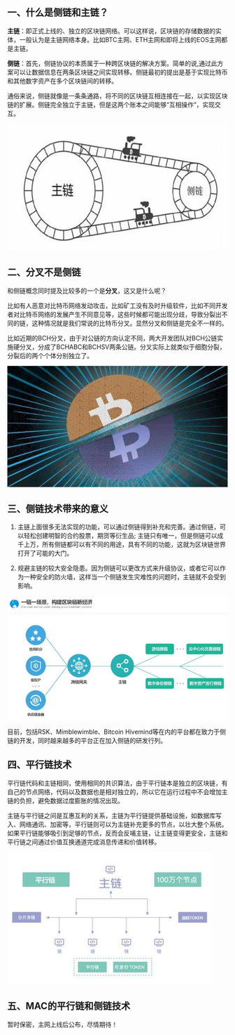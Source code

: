 ## 一、什么是侧链和主链？

**主链**：即正式上线的、独立的区块链网络。可以这样说，区块链的存储数据的实体，一般认为是主链网络本身。比如BTC主网、ETH主网和即将上线的EOS主网都是主链。

**侧链**：首先，侧链协议的本质属于一种跨区块链的解决方案。简单的说,通过此方案可以让数据信息在两条区块链之间实现转移。侧链最初的提出是基于实现比特币和其他数字资产在多个区块链间的转移。

通俗来说，侧链就像是一条条通路，将不同的区块链互相连接在一起，以实现区块链的扩展。侧链完全独立于主链，但是这两个账本之间能够“互相操作”，实现交互。

![区块链](img/5-2.jpg "png")

## 二、分叉不是侧链

和侧链概念同时提及比较多的一个是**分叉**，这又是什么呢？

比如有人恶意对比特币网络发动攻击，比如矿工没有及时升级软件，比如不同开发者对比特币网络的发展产生不同意见等，这些时候都可能出现分歧，导致分裂出不同的链，这种情况就是我们常说的比特币分叉。显然分叉和侧链是完全不一样的。

比如近期的BCH分叉，由于对公链的方向认定不同，两大开发团队对BCH公链实施硬分叉，分成了BCHABC和BCHSV两条公链。分叉实际上就类似于细胞分裂，分裂后的两个个体分别独立了。

![区块链](img/5-3.jpg "png")


## 三、侧链技术带来的意义

1. 主链上面很多无法实现的功能，可以通过侧链得到补充和完善。通过侧链，可以轻松创建明智的合约股票，期货等衍生品; 主链只有唯一，但是侧链可以成千上万，所有侧链都可以有不同的用途，具有不同的功能，这就为区块链世界打开了可能的大门。

2. 规避主链的较大安全隐患。因为侧链可以更改方式来升级协议，或者它可以作为一种安全的防火墙，这样当一个侧链发生灾难性的问题时，主链就不会受到影响。

![区块链](img/5-1.jpg "png")

目前，包括RSK、Mimblewimble、Bitcoin Hivemind等在内的平台都在致力于侧链的开发，同时越来越多的平台正在加入侧链的研发行列。

## 四、平行链技术

平行链代码和主链相同，使用相同的共识算法，由于平行链本是独立的区块链，有自己的节点网络，代码以及数据也是相对独立的，所以它在运行过程中不会增加主链的负担，避免数据过度膨胀的情况出现。

主链与平行链之间是互惠互利的关系，主链为平行链提供基础设施，如数据库写入、网络通讯、加密等，平行链则可以为主链补充更多的节点，以壮大整个系统。如果平行链能够吸引到足够的节点，反而会反哺主链，让主链变得更安全，主链和平行链之间通过价值互换通道完成消息传递和价值转移。

![区块链](img/5-4.jpg "png")

## 五、MAC的平行链和侧链技术

暂时保密，主网上线后公布，尽情期待！